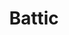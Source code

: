 ---
language: id
layout: product-item
title: Battic
description: Description in &amp; Battic
keyword: keyword in Battic
image: /images/SPLIT-FACE-8-Battic.jpg
sub-title: Battic
article-1: Height &#58; 6″, 8″, 12″ x Random <br>Length &#58; 4″ - 24″ <br>Thickness &#58; 3/8″ - 3/4″ <br>Color &#58; Almond based with small flecks of seashell
title-right: Battic
article-right: Battic
title-2: Battic
article-2: Battic
article-3: Battic
alt-slide1: Battic
alt-slide2: Battic
alt-slide3: Battic
slide1: /images/SPLIT-FACE-8-Battic.jpg
slide2: /images/SPLIT-FACE-8-Battic.jpg
slide3: /images/SPLIT-FACE-8-Battic.jpg
---